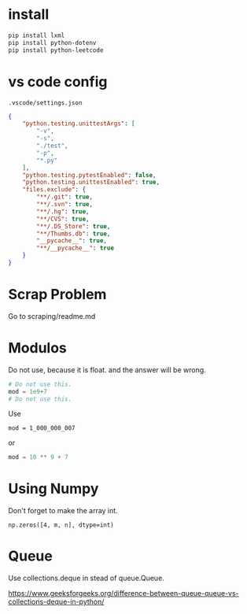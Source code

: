 # install
```bash
pip install lxml
pip install python-dotenv
pip install python-leetcode
```

# vs code config

`.vscode/settings.json`

```json
{
    "python.testing.unittestArgs": [
        "-v",
        "-s",
        "./test",
        "-p",
        "*.py"
    ],
    "python.testing.pytestEnabled": false,
    "python.testing.unittestEnabled": true,
    "files.exclude": {
        "**/.git": true,
        "**/.svn": true,
        "**/.hg": true,
        "**/CVS": true,
        "**/.DS_Store": true,
        "**/Thumbs.db": true,
        "__pycache__": true,
        "**/__pycache__": true
    }
}
```

# Scrap Problem 

Go to scraping/readme.md

# Modulos

Do not use, because it is float. and the answer will be wrong. 
```python
# Do not use this.
mod = 1e9+7
# Do not use this.
```

Use
```
mod = 1_000_000_007
```
or 
```python
mod = 10 ** 9 + 7
```

# Using Numpy

Don't forget to make the array int.
```
np.zeros([4, m, n], dtype=int)
```

# Queue
Use collections.deque in stead of queue.Queue. 

https://www.geeksforgeeks.org/difference-between-queue-queue-vs-collections-deque-in-python/
